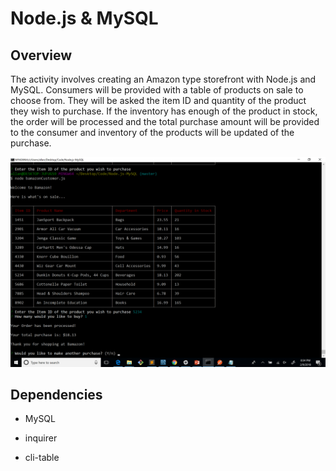 # Node.js & MySQL

## Overview

The activity involves creating an Amazon type storefront with Node.js and MySQL. Consumers will be provided with a table of products on sale to choose from. They will be asked the item ID and quantity of the product they wish to purchase. If the inventory has enough of the product in stock, the order will be processed and the total purchase amount will be provided to the consumer and inventory of the products will be updated of the purchase.

![Bamazon](/bamazon.png)

## Dependencies

* MySQL

* inquirer 

* cli-table
